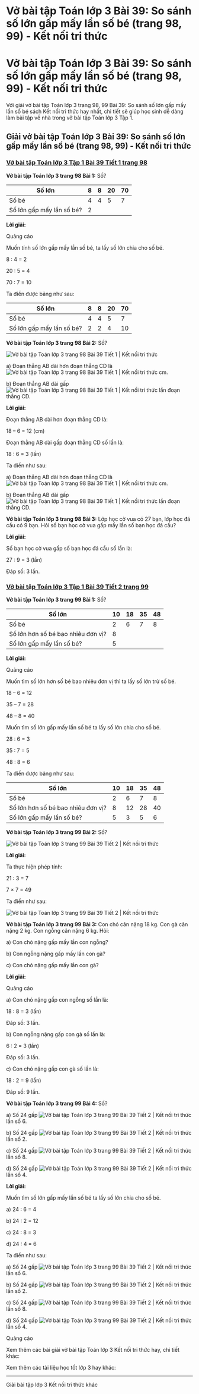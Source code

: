 # Vở bài tập Toán lớp 3 Bài 39: So sánh số lớn gấp mấy lần số bé (trang 98, 99) - Kết nối tri thức

# Vở bài tập Toán lớp 3 Bài 39: So sánh số lớn gấp mấy lần số bé (trang 98, 99) - Kết nối tri thức

Với giải vở bài tập Toán lớp 3 trang 98, 99 Bài 39: So sánh số lớn gấp mấy lần số bé sách Kết nối tri thức hay nhất, chi tiết sẽ giúp học sinh dễ dàng làm bài tập về nhà trong vở bài tập Toán lớp 3 Tập 1.

## Giải vở bài tập Toán lớp 3 Bài 39: So sánh số lớn gấp mấy lần số bé (trang 98, 99) - Kết nối tri thức

### [**Vở bài tập Toán lớp 3 Tập 1 Bài 39 Tiết 1 trang 98**](https://vietjack.com/vbt-toan-3-kn/bai-39-tiet-1-trang-98-tap-1.jsp)

**Vở bài tập Toán lớp 3 trang 98 Bài 1:** Số?

Số lớn | 8 | 8 | 20 | 70  
---|---|---|---|---  
Số bé | 4 | 4 | 5 | 7  
Số lớn gấp mấy lần số bé? | 2 |  |  |   
  
**Lời giải:**

Quảng cáo

Muốn tính số lớn gấp mấy lần số bé, ta lấy số lớn chia cho số bé.

8 : 4 = 2

20 : 5 = 4

70 : 7 = 10

Ta điền được bảng như sau:

Số lớn | 8 | 8 | 20 | 70  
---|---|---|---|---  
Số bé | 4 | 4 | 5 | 7  
Số lớn gấp mấy lần số bé? | 2 | 2 | 4 | 10  
  
**Vở bài tập Toán lớp 3 trang 98 Bài 2:** Số?

![Vở bài tập Toán lớp 3 trang 98 Bài 39 Tiết 1 | Kết nối tri thức](https://vietjack.com/vbt-toan-3-kn/images/bai-39-tiet-1-trang-98-tap-1-3.PNG)

a) Đoạn thẳng AB dài hơn đoạn thẳng CD là ![Vở bài tập Toán lớp 3 trang 98 Bài 39 Tiết 1 | Kết nối tri thức](https://vietjack.com/vbt-toan-3-kn/images/bai-39-tiet-1-trang-98-tap-1.PNG) cm.

b) Đoạn thẳng AB dài gấp ![Vở bài tập Toán lớp 3 trang 98 Bài 39 Tiết 1 | Kết nối tri thức](https://vietjack.com/vbt-toan-3-kn/images/bai-39-tiet-1-trang-98-tap-1.PNG) lần đoạn thẳng CD.

**Lời giải:**

Đoạn thẳng AB dài hơn đoạn thẳng CD là: 

18 – 6 = 12 (cm)

Đoạn thẳng AB dài gấp đoạn thẳng CD số lần là:

18 : 6 = 3 (lần)

Ta điền như sau:

a) Đoạn thẳng AB dài hơn đoạn thẳng CD là ![Vở bài tập Toán lớp 3 trang 98 Bài 39 Tiết 1 | Kết nối tri thức](https://vietjack.com/vbt-toan-3-kn/images/bai-39-tiet-1-trang-98-tap-1-1.PNG) cm.

b) Đoạn thẳng AB dài gấp ![Vở bài tập Toán lớp 3 trang 98 Bài 39 Tiết 1 | Kết nối tri thức](https://vietjack.com/vbt-toan-3-kn/images/bai-39-tiet-1-trang-98-tap-1-2.PNG) lần đoạn thẳng CD.

**Vở bài tập Toán lớp 3 trang 98 Bài 3:** Lớp học cờ vua có 27 bạn, lớp học đá cầu có 9 bạn. Hỏi số bạn học cờ vua gấp mấy lần số bạn học đá cầu?

**Lời giải:**

Số bạn học cờ vua gấp số bạn học đá cầu số lần là:

27 : 9 = 3 (lần)

Đáp số: 3 lần.

### [**Vở bài tập Toán lớp 3 Tập 1 Bài 39 Tiết 2 trang 99**](https://vietjack.com/vbt-toan-3-kn/bai-39-tiet-2-trang-99-tap-1.jsp)

**Vở bài tập Toán lớp 3 trang 99 Bài 1:** Số?

Số lớn | 10 | 18 | 35 | 48  
---|---|---|---|---  
Số bé | 2 | 6 | 7 | 8  
Số lớn hơn số bé bao nhiêu đơn vị? | 8 |  |  |   
Số lớn gấp mấy lần số bé? | 5 |  |  |   
  
**Lời giải:**

Quảng cáo

Muốn tìm số lớn hơn số bé bao nhiêu đơn vị thì ta lấy số lớn trừ số bé.

18 – 6 = 12

35 – 7 = 28

48 – 8 = 40

Muốn tìm số lớn gấp mấy lần số bé ta lấy số lớn chia cho số bé.

28 : 6 = 3

35 : 7 = 5

48 : 8 = 6

Ta điền được bảng như sau:

Số lớn | 10 | 18 | 35 | 48  
---|---|---|---|---  
Số bé | 2 | 6 | 7 | 8  
Số lớn hơn số bé bao nhiêu đơn vị? | 8 | 12 | 28 | 40  
Số lớn gấp mấy lần số bé? | 5 | 3 | 5 | 6  
  
**Vở bài tập Toán lớp 3 trang 99 Bài 2:** Số?

![Vở bài tập Toán lớp 3 trang 99 Bài 39 Tiết 2 | Kết nối tri thức](https://vietjack.com/vbt-toan-3-kn/images/bai-39-tiet-2-trang-99-tap-1-5.PNG)

**Lời giải:**

Ta thực hiện phép tính:

21 : 3 = 7

7 × 7 = 49

Ta điền như sau: 

![Vở bài tập Toán lớp 3 trang 99 Bài 39 Tiết 2 | Kết nối tri thức](https://vietjack.com/vbt-toan-3-kn/images/bai-39-tiet-2-trang-99-tap-1-6.PNG)

**Vở bài tập Toán lớp 3 trang 99 Bài 3:** Con chó cân nặng 18 kg. Con gà cân nặng 2 kg. Con ngỗng cân nặng 6 kg. Hỏi:

a) Con chó nặng gấp mấy lần con ngỗng?

b) Con ngỗng nặng gấp mấy lần con gà?

c) Con chó nặng gấp mấy lần con gà?

**Lời giải:**

Quảng cáo

a) Con chó nặng gấp con ngỗng số lần là:

18 : 8 = 3 (lần)

Đáp số: 3 lần.

b) Con ngỗng nặng gấp con gà số lần là:

6 : 2 = 3 (lần)

Đáp số: 3 lần.

c) Con chó nặng gấp con gà số lần là:

18 : 2 = 9 (lần)

Đáp số: 9 lần.

**Vở bài tập Toán lớp 3 trang 99 Bài 4:** Số?

a) Số 24 gấp ![Vở bài tập Toán lớp 3 trang 99 Bài 39 Tiết 2 | Kết nối tri thức](https://vietjack.com/vbt-toan-3-kn/images/bai-39-tiet-2-trang-99-tap-1.PNG) lần số 6. 

b) Số 24 gấp ![Vở bài tập Toán lớp 3 trang 99 Bài 39 Tiết 2 | Kết nối tri thức](https://vietjack.com/vbt-toan-3-kn/images/bai-39-tiet-2-trang-99-tap-1.PNG) lần số 2. 

c) Số 24 gấp ![Vở bài tập Toán lớp 3 trang 99 Bài 39 Tiết 2 | Kết nối tri thức](https://vietjack.com/vbt-toan-3-kn/images/bai-39-tiet-2-trang-99-tap-1.PNG) lần số 8.

d) Số 24 gấp ![Vở bài tập Toán lớp 3 trang 99 Bài 39 Tiết 2 | Kết nối tri thức](https://vietjack.com/vbt-toan-3-kn/images/bai-39-tiet-2-trang-99-tap-1.PNG) lần số 4.

**Lời giải:**

Muốn tìm số lớn gấp mấy lần số bé ta lấy số lớn chia cho số bé.

a) 24 : 6 = 4

b) 24 : 2 = 12

c) 24 : 8 = 3

d) 24 : 4 = 6

Ta điền như sau:

a) Số 24 gấp ![Vở bài tập Toán lớp 3 trang 99 Bài 39 Tiết 2 | Kết nối tri thức](https://vietjack.com/vbt-toan-3-kn/images/bai-39-tiet-2-trang-99-tap-1-1.PNG) lần số 6. 

b) Số 24 gấp ![Vở bài tập Toán lớp 3 trang 99 Bài 39 Tiết 2 | Kết nối tri thức](https://vietjack.com/vbt-toan-3-kn/images/bai-39-tiet-2-trang-99-tap-1-2.PNG) lần số 2. 

c) Số 24 gấp ![Vở bài tập Toán lớp 3 trang 99 Bài 39 Tiết 2 | Kết nối tri thức](https://vietjack.com/vbt-toan-3-kn/images/bai-39-tiet-2-trang-99-tap-1-3.PNG) lần số 8.

d) Số 24 gấp ![Vở bài tập Toán lớp 3 trang 99 Bài 39 Tiết 2 | Kết nối tri thức](https://vietjack.com/vbt-toan-3-kn/images/bai-39-tiet-2-trang-99-tap-1-4.PNG) lần số 4.

Quảng cáo

Xem thêm các bài giải vở bài tập Toán lớp 3 Kết nối tri thức hay, chi tiết khác:

Xem thêm các tài liệu học tốt lớp 3 hay khác:

* * *

Giải bài tập lớp 3 Kết nối tri thức khác
